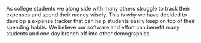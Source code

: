 As college students we along side with many others struggle to track their expenses and spend their money wisely. This is why we have decided to develop a expense tracker that can help students easily keep on top of their spending habits. We believe our software and effort can benefit many students and one day branch off into other demographics.
